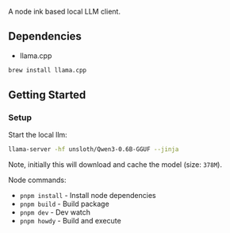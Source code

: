 A node ink based local LLM client.

## Dependencies

- llama.cpp
```bash
brew install llama.cpp
```

## Getting Started

### Setup
Start the local llm:
```bash
llama-server -hf unsloth/Qwen3-0.6B-GGUF --jinja
```
Note, initially this will download and cache the model (size: `378M`).

Node commands:

- `pnpm install` - Install node dependencies
- `pnpm build` - Build package
- `pnpm dev` - Dev watch
- `pnpm howdy` - Build and execute
